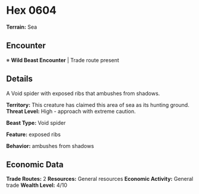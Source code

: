 # Hex 0604

**Terrain:** Sea

## Encounter
※ **Wild Beast Encounter** | Trade route present

## Details
A Void spider with exposed ribs that ambushes from shadows.

**Territory:** This creature has claimed this area of sea as its hunting ground.
**Threat Level:** High - approach with extreme caution.

**Beast Type:** Void spider

**Feature:** exposed ribs

**Behavior:** ambushes from shadows

## Economic Data
**Trade Routes:** 2
**Resources:** General resources
**Economic Activity:** General trade
**Wealth Level:** 4/10
